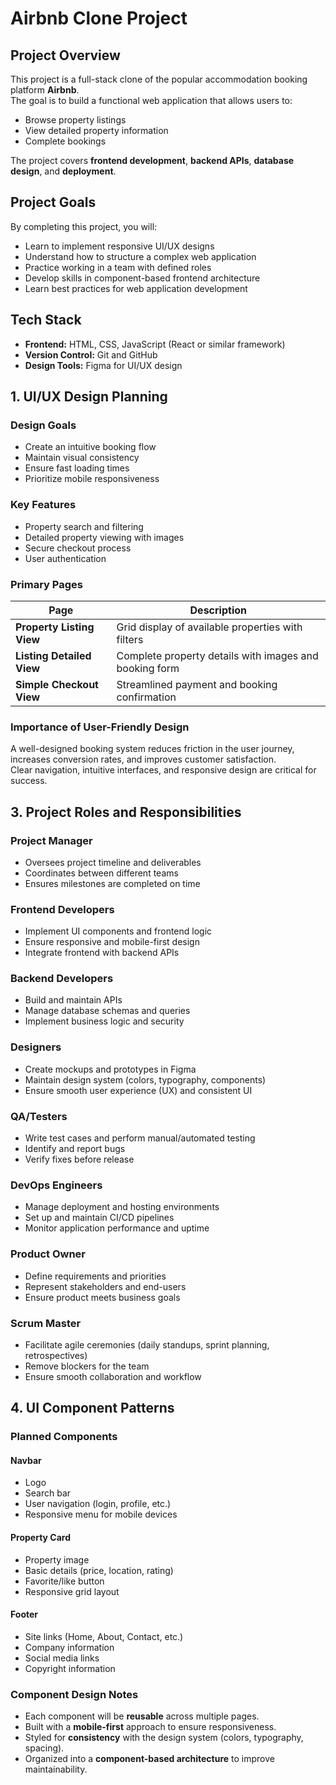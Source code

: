 # Airbnb Clone Project

## Project Overview
This project is a full-stack clone of the popular accommodation booking platform **Airbnb**.  
The goal is to build a functional web application that allows users to:

- Browse property listings  
- View detailed property information  
- Complete bookings  

The project covers **frontend development**, **backend APIs**, **database design**, and **deployment**.

## Project Goals
By completing this project, you will:

- Learn to implement responsive UI/UX designs  
- Understand how to structure a complex web application  
- Practice working in a team with defined roles  
- Develop skills in component-based frontend architecture  
- Learn best practices for web application development  

## Tech Stack
- **Frontend:** HTML, CSS, JavaScript (React or similar framework)  
- **Version Control:** Git and GitHub  
- **Design Tools:** Figma for UI/UX design  
## 1. UI/UX Design Planning

### Design Goals
- Create an intuitive booking flow  
- Maintain visual consistency  
- Ensure fast loading times  
- Prioritize mobile responsiveness  

### Key Features
- Property search and filtering  
- Detailed property viewing with images  
- Secure checkout process  
- User authentication  

### Primary Pages

| Page                   | Description                                                                 |
|------------------------|-----------------------------------------------------------------------------|
| **Property Listing View** | Grid display of available properties with filters                         |
| **Listing Detailed View** | Complete property details with images and booking form                    |
| **Simple Checkout View**  | Streamlined payment and booking confirmation                              |

### Importance of User-Friendly Design
A well-designed booking system reduces friction in the user journey, increases conversion rates, and improves customer satisfaction.  
Clear navigation, intuitive interfaces, and responsive design are critical for success.
## 3. Project Roles and Responsibilities

### Project Manager  
- Oversees project timeline and deliverables  
- Coordinates between different teams  
- Ensures milestones are completed on time  

### Frontend Developers  
- Implement UI components and frontend logic  
- Ensure responsive and mobile-first design  
- Integrate frontend with backend APIs  

### Backend Developers  
- Build and maintain APIs  
- Manage database schemas and queries  
- Implement business logic and security  

### Designers  
- Create mockups and prototypes in Figma  
- Maintain design system (colors, typography, components)  
- Ensure smooth user experience (UX) and consistent UI  

### QA/Testers  
- Write test cases and perform manual/automated testing  
- Identify and report bugs  
- Verify fixes before release  

### DevOps Engineers  
- Manage deployment and hosting environments  
- Set up and maintain CI/CD pipelines  
- Monitor application performance and uptime  

### Product Owner  
- Define requirements and priorities  
- Represent stakeholders and end-users  
- Ensure product meets business goals  

### Scrum Master  
- Facilitate agile ceremonies (daily standups, sprint planning, retrospectives)  
- Remove blockers for the team  
- Ensure smooth collaboration and workflow  
## 4. UI Component Patterns

### Planned Components

#### Navbar
- Logo  
- Search bar  
- User navigation (login, profile, etc.)  
- Responsive menu for mobile devices  

#### Property Card
- Property image  
- Basic details (price, location, rating)  
- Favorite/like button  
- Responsive grid layout  

#### Footer
- Site links (Home, About, Contact, etc.)  
- Company information  
- Social media links  
- Copyright information  

### Component Design Notes
- Each component will be **reusable** across multiple pages.  
- Built with a **mobile-first** approach to ensure responsiveness.  
- Styled for **consistency** with the design system (colors, typography, spacing).  
- Organized into a **component-based architecture** to improve maintainability.  
